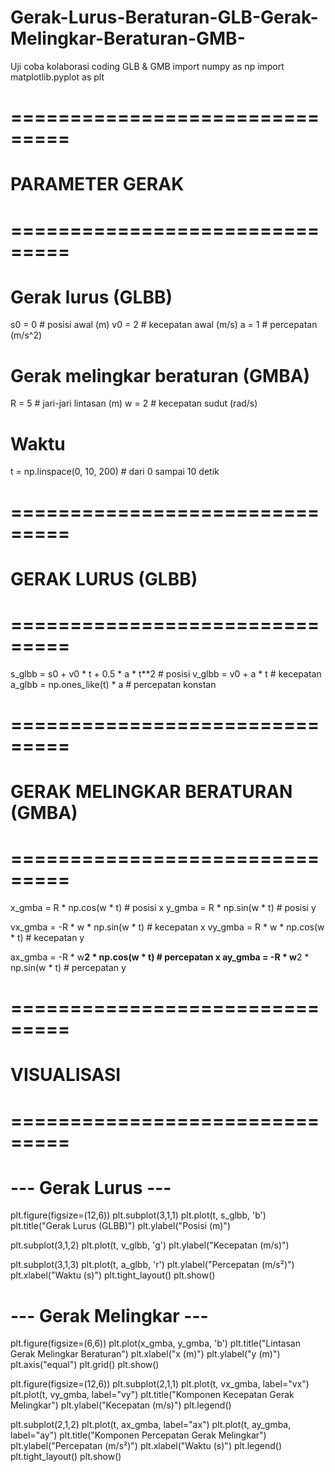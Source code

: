 # Gerak-Lurus-Beraturan-GLB-Gerak-Melingkar-Beraturan-GMB-
Uji coba kolaborasi coding GLB &amp; GMB
import numpy as np
import matplotlib.pyplot as plt

# ===============================
# PARAMETER GERAK
# ===============================
# Gerak lurus (GLBB)
s0 = 0          # posisi awal (m)
v0 = 2          # kecepatan awal (m/s)
a = 1           # percepatan (m/s^2)

# Gerak melingkar beraturan (GMBA)
R = 5           # jari-jari lintasan (m)
w = 2           # kecepatan sudut (rad/s)

# Waktu
t = np.linspace(0, 10, 200)   # dari 0 sampai 10 detik

# ===============================
# GERAK LURUS (GLBB)
# ===============================
s_glbb = s0 + v0 * t + 0.5 * a * t**2      # posisi
v_glbb = v0 + a * t                        # kecepatan
a_glbb = np.ones_like(t) * a               # percepatan konstan

# ===============================
# GERAK MELINGKAR BERATURAN (GMBA)
# ===============================
x_gmba = R * np.cos(w * t)   # posisi x
y_gmba = R * np.sin(w * t)   # posisi y

vx_gmba = -R * w * np.sin(w * t)  # kecepatan x
vy_gmba =  R * w * np.cos(w * t)  # kecepatan y

ax_gmba = -R * w**2 * np.cos(w * t)  # percepatan x
ay_gmba = -R * w**2 * np.sin(w * t)  # percepatan y

# ===============================
# VISUALISASI
# ===============================

# --- Gerak Lurus ---
plt.figure(figsize=(12,6))
plt.subplot(3,1,1)
plt.plot(t, s_glbb, 'b')
plt.title("Gerak Lurus (GLBB)")
plt.ylabel("Posisi (m)")

plt.subplot(3,1,2)
plt.plot(t, v_glbb, 'g')
plt.ylabel("Kecepatan (m/s)")

plt.subplot(3,1,3)
plt.plot(t, a_glbb, 'r')
plt.ylabel("Percepatan (m/s²)")
plt.xlabel("Waktu (s)")
plt.tight_layout()
plt.show()

# --- Gerak Melingkar ---
plt.figure(figsize=(6,6))
plt.plot(x_gmba, y_gmba, 'b')
plt.title("Lintasan Gerak Melingkar Beraturan")
plt.xlabel("x (m)")
plt.ylabel("y (m)")
plt.axis("equal")
plt.grid()
plt.show()

plt.figure(figsize=(12,6))
plt.subplot(2,1,1)
plt.plot(t, vx_gmba, label="vx")
plt.plot(t, vy_gmba, label="vy")
plt.title("Komponen Kecepatan Gerak Melingkar")
plt.ylabel("Kecepatan (m/s)")
plt.legend()

plt.subplot(2,1,2)
plt.plot(t, ax_gmba, label="ax")
plt.plot(t, ay_gmba, label="ay")
plt.title("Komponen Percepatan Gerak Melingkar")
plt.ylabel("Percepatan (m/s²)")
plt.xlabel("Waktu (s)")
plt.legend()
plt.tight_layout()
plt.show()
